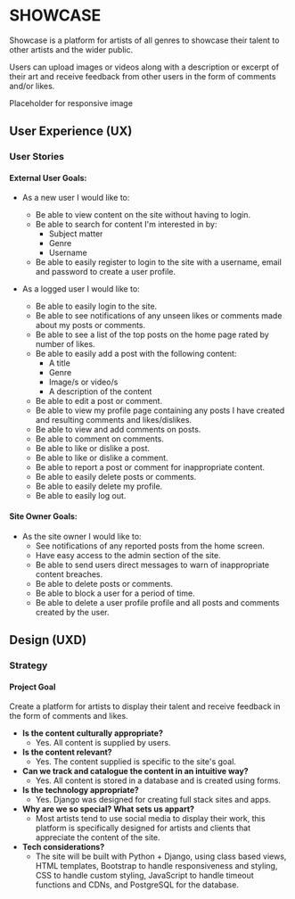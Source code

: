 # SHOWCASE
Showcase is a platform for artists of all genres to showcase their talent to other artists and the wider public.

Users can upload images or videos along with a description or excerpt of their art and receive feedback from other users in the form of comments and/or likes.

Placeholder for responsive image

## User Experience (UX)
### User Stories

#### External User Goals:
* As a new user I would like to:
  * Be able to view content on the site without having to login.
  * Be able to search for content I'm interested in by:
    * Subject matter
    * Genre
    * Username
  * Be able to easily register to login to the site with a username, email and password to create a user profile.

* As a logged user I would like to:
  * Be able to easily login to the site.
  * Be able to see notifications of any unseen likes or comments made about my posts or comments.
  * Be able to see a list of the top posts on the home page rated by number of likes.
  * Be able to easily add a post with the following content:
    * A title
    * Genre
    * Image/s or video/s
    * A description of the content
  * Be able to edit a post or comment.
  * Be able to view my profile page containing any posts I have created and resulting comments and likes/dislikes.
  * Be able to view and add comments on posts.
  * Be able to comment on comments.
  * Be able to like or dislike a post.
  * Be able to like or dislike a comment.  
  * Be able to report a post or comment for inappropriate content.  
  * Be able to easily delete posts or comments.
  * Be able to easily delete my profile.
  * Be able to easily log out.

#### Site Owner Goals:
* As the site owner I would like to:
  * See notifications of any reported posts from the home screen.
  * Have easy access to the admin section of the site.
  * Be able to send users direct messages to warn of inappropriate content breaches.
  * Be able to delete posts or comments.
  * Be able to block a user for a period of time.
  * Be able to delete a user profile profile and all posts and comments created by the user.

## Design (UXD)

### Strategy

#### Project Goal
Create a platform for artists to display their talent and receive feedback in the form of comments and likes.

* __Is the content culturally appropriate?__
  * Yes. All content is supplied by users.
* __Is the content relevant?__
  * Yes. The content supplied is specific to the site's goal.
* __Can we track and catalogue the content in an intuitive way?__
  * Yes. All content is stored in a database and is created using forms.
* __Is the technology appropriate?__
  * Yes. Django was designed for creating full stack sites and apps.
* __Why are we so special? What sets us appart?__
  * Most artists tend to use social media to display their work, this platform is specifically designed for artists and clients that appreciate the content of the site.
* __Tech considerations?__
  * The site will be built with Python + Django, using class based views, HTML templates, Bootstrap to handle responsiveness and styling, CSS to handle custom styling, JavaScript to handle timeout functions and CDNs, and PostgreSQL for the database. 

